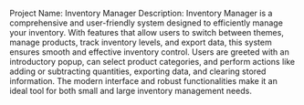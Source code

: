 
Project Name:  Inventory Manager
Description:
 Inventory Manager is a comprehensive and user-friendly system designed to efficiently manage your inventory. With features that allow users to switch between themes, manage products, track inventory levels, and export data, this system ensures smooth and effective inventory control. Users are greeted with an introductory popup, can select product categories, and perform actions like adding or subtracting quantities, exporting data, and clearing stored information. The modern interface and robust functionalities make it an ideal tool for both small and large inventory management needs.